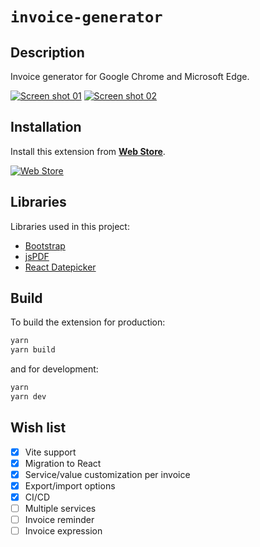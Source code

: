 # `invoice-generator`

## Description

Invoice generator for Google Chrome and Microsoft Edge.

[![Screen shot 01][screenshot-01-url]][web-store-url]
[![Screen shot 02][screenshot-02-url]][web-store-url]

## Installation

Install this extension from **[Web Store][web-store-url]**.

[![Web Store][invoice-generator-logo-url]][web-store-url]

## Libraries

Libraries used in this project:

- [Bootstrap][bootstrap-url]
- [jsPDF][jspdf-url]
- [React Datepicker][react-datepicker-url]

## Build

To build the extension for production:

```bash
yarn
yarn build
```

and for development:

```bash
yarn
yarn dev
```

## Wish list

- [x] Vite support
- [x] Migration to React
- [x] Service/value customization per invoice
- [x] Export/import options
- [x] CI/CD
- [ ] Multiple services
- [ ] Invoice reminder
- [ ] Invoice expression

[web-store-url]: https://chrome.google.com/webstore/detail/invoice-generator/obdabdocagpfclncklefebhhgggkbbnk 'Invoice generator Web Store'
[screenshot-01-url]: https://github.com/risoflora/invoice-generator/raw/master/contrib/screen-shot-1.png 'Invoice generator'
[screenshot-02-url]: https://github.com/risoflora/invoice-generator/raw/master/contrib/screen-shot-2.png 'Invoice generator options'
[invoice-generator-logo-url]: https://github.com/risoflora/invoice-generator/raw/master/contrib/logo.png 'Invoice generator logo'
[bootstrap-url]: https://github.com/twbs/bootstrap 'Bootstrap repository'
[jspdf-url]: https://github.com/parallax/jsPDF 'jsPDF repository'
[react-datepicker-url]: https://github.com/Hacker0x01/react-datepicker 'React Datepicker repository'
